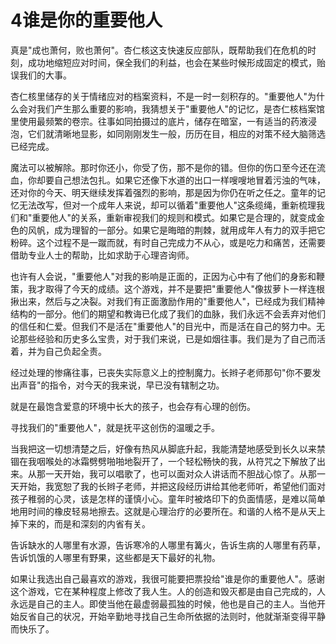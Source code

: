 # 4谁是你的重要他人

真是"成也萧何，败也萧何"。杏仁核这支快速反应部队，既帮助我们在危机的时刻，成功地缩短应对时间，保全我们的利益，也会在某些时候形成固定的模式，贻误我们的大事。

杏仁核里储存的关于情绪应对的档案资料，不是一时一刻积存的。"重要他人"为什么会对我们产生那么重要的影响，我猜想关于"重要他人"的记忆，是杏仁核档案馆里使用最频繁的卷宗。往事如同拍摄过的底片，储存在暗室，一有适当的药液浸泡，它们就清晰地显影，如同刚刚发生一般，历历在目，相应的对策不经大脑筛选已经完成。

魔法可以被解除。那时你还小，你受了伤，那不是你的错。但你的伤口至今还在流血，你却要自己想法包扎。如果它还像下水道的出口一样嗖嗖地冒着污浊的气味，还对你的今天、明天继续发挥着强烈的影响，那是因为你仍在听之任之。童年的记忆无法改写，但对一个成年人来说，却可以循着"重要他人"这条缆绳，重新梳理我们和"重要他人"的关系，重新审视我们的规则和模式。如果它是合理的，就变成金色的风帆，成为理智的一部分。如果它是晦暗的荆棘，就用成年人有力的双手把它粉碎。这个过程不是一蹴而就，有时自己完成力不从心，或是吃力和痛苦，还需要借助专业人士的帮助，比如求助于心理咨询师。

也许有人会说，"重要他人"对我的影响是正面的，正因为心中有了他们的身影和鞭策，我才取得了今天的成绩。这个游戏，并不是要把"重要他人"像拔萝卜一样连根揪出来，然后与之决裂。对我们有正面激励作用的"重要他人"，已经成为我们精神结构的一部分。他们的期望和教诲已化成了我们的血脉，我们永远不会丢弃对他们的信任和仁爱。但我们不是活在"重要他人"的目光中，而是活在自己的努力中。无论那些经验和历史多么宝贵，对于我们来说，已是如烟往事。我们是为了自己而活着，并为自己负起全责。

经过处理的惨痛往事，已丧失实际意义上的控制魔力。长辫子老师那句"你不要发出声音"的指令，对今天的我来说，早已没有辖制之功。

就是在最饱含爱意的环境中长大的孩子，也会存有心理的创伤。

寻找我们的"重要他人"，就是抚平这创伤的温暖之手。

当我把这一切想清楚之后，好像有热风从脚底升起，我能清楚地感受到长久以来禁锢在我咽喉处的冰霜劈劈啪啪地裂开了，一个轻松畅快的我，从符咒之下解放了出来。从那一天开始，我可以唱歌了，也可以面对众人讲话而不胆战心惊了。从那一天开始，我宽恕了我的长辫子老师，并把这段经历讲给其他老师听，希望他们面对孩子稚弱的心灵，该是怎样的谨慎小心。童年时被烙印下的负面情感，是难以简单地用时间的橡皮轻易地擦去。这就是心理治疗的必要所在。和谐的人格不是从天上掉下来的，而是和深刻的内省有关。

告诉缺水的人哪里有水源，告诉寒冷的人哪里有篝火，告诉生病的人哪里有药草，告诉饥饿的人哪里有野果，这些都是天下最好的礼物。

如果让我选出自己最喜欢的游戏，我很可能要把票投给"谁是你的重要他人"。感谢这个游戏，它在某种程度上修改了我人生。人的创造和毁灭都是由自己完成的，人永远是自己的主人。即使当他在最虚弱最孤独的时候，他也是自己的主人。当他开始反省自己的状况，开始辛勤地寻找自己生命所依据的法则时，他就渐渐变得平静而快乐了。
